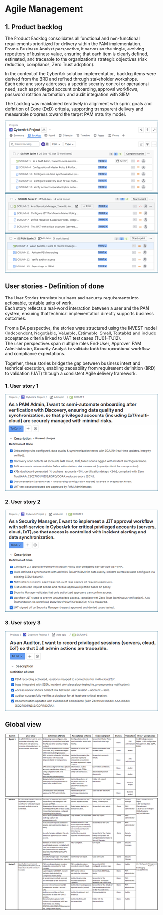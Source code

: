 # Agile Management 

## 1. Product backlog

The Product Backlog consolidates all functional and non-functional requirements prioritized for delivery within the PAM implementation.  
From a Business Analyst perspective, it serves as the single, evolving repository of business value, ensuring that each item is clearly defined, estimated, and traceable to the organization’s strategic objectives (risk reduction, compliance, Zero Trust adoption).

In the context of the CyberArk solution implementation, backlog items were derived from the BRD and refined through stakeholder workshops.  
Each epic and story addresses a specific security control or operational need, such as privileged account onboarding, approval workflows, password rotation automation, and audit integration with SIEM.

The backlog was maintained iteratively in alignment with sprint goals and definition of Done (DoD) criteria, supporting transparent delivery and measurable progress toward the target PAM maturity model.


![image_alt](https://github.com/Kristina-1991/CyberArk-Implementation-Portfolio/blob/43d1c0e2f1f0ca3168e06c687b6cc2c8ef58c87a/00_Support-documents/diagrams/Backlog%20produ%201.png?raw=true)
![image_alt](https://github.com/Kristina-1991/CyberArk-Implementation-Portfolio/blob/58615a9f1a9d5220400aa5aeab239cdd2ef6de2b/00_Support-documents/diagrams/Backlog%20produ2.png?raw=true)
![image_alt](https://github.com/Kristina-1991/CyberArk-Implementation-Portfolio/blob/27134a828d98275e7b1cfd552f0286e377b962f7/00_Support-documents/diagrams/Backlog%20prod3.png?raw=true)


## User stories - Definition of done

The User Stories translate business and security requirements into actionable, testable units of work.  
Each story reflects a real-world interaction between a user and the PAM system, ensuring that technical implementation directly supports business outcomes.

From a BA perspective, the stories were structured using the INVEST model (Independent, Negotiable, Valuable, Estimable, Small, Testable) and include acceptance criteria linked to UAT test cases (TU01–TU12).  
The user perspectives span multiple roles End-User, Approver, PAM Administrator, Security Analyst to validate both the operational workflow and compliance expectations.

Together, these stories bridge the gap between business intent and technical execution, enabling traceability from requirement definition (BRD) to validation (UAT) through a consistent Agile delivery framework.

### 1. User story 1 

![image_alt](https://github.com/Kristina-1991/CyberArk-Implementation-Portfolio/blob/b7980d39b6cb36e1e404708d1a5a7c8853c1eb62/00_Support-documents/diagrams/User%20story%201%20-%20DOD.png?raw=true)

### 2. User story 2

![image_alt](https://github.com/Kristina-1991/CyberArk-Implementation-Portfolio/blob/bd8910cb2f300c504a42fa9289c52a85dcb6d3ff/00_Support-documents/diagrams/User%20story%202%20-%20DOD.png?raw=true)

### 3. User story 3

![image_alt](https://github.com/Kristina-1991/CyberArk-Implementation-Portfolio/blob/8ad194ba26a9ed9196a693e7033510050ec26f06/00_Support-documents/diagrams/User%20story%203%20-%20DOD.png?raw=true)


## Global view

![image_alt](https://github.com/Kristina-1991/CyberArk-Implementation-Portfolio/blob/7f15f892bfa40a82898c8e12c667ed77afc24f44/00_Support-documents/diagrams/GB_Sprint1.PNG?raw=true)
![image_alt](https://github.com/Kristina-1991/CyberArk-Implementation-Portfolio/blob/1e39de8162c46444b4f667544c02ec7615650956/00_Support-documents/diagrams/GB_Sprint2.PNG?raw=true)
![image_alt](https://github.com/Kristina-1991/CyberArk-Implementation-Portfolio/blob/1e39de8162c46444b4f667544c02ec7615650956/00_Support-documents/diagrams/GB_Sprint3.PNG?raw=true)
